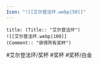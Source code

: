 ```yaml
---
Icon: "![[艾尔登法环.webp|50]]"
---
```

```ad-common-platinum-trophy
title: (Title:: "艾尔登法环")
![[艾尔登法环.webp|100]]
(Comment:: "获得所有奖杯")
```

#艾尔登法环/奖杯 #奖杯 #奖杯/白金